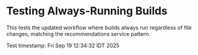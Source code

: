 # Testing Always-Running Builds

This tests the updated workflow where builds always run
regardless of file changes, matching the recommendations service pattern.

Test timestamp: Fri Sep 19 12:34:32 IDT 2025
